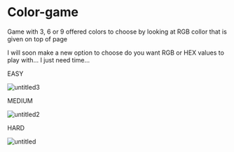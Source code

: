 # Color-game
Game with 3, 6 or 9 offered colors to choose by looking at RGB collor that is given on top of page 

I will soon make a new option to choose do you want RGB or HEX values to play with... I just need time...

EASY

![untitled3](https://user-images.githubusercontent.com/31318398/31197332-06728e10-a951-11e7-8ff4-0af55445f058.png)


MEDIUM

![untitled2](https://user-images.githubusercontent.com/31318398/31197334-06bf4598-a951-11e7-9d20-098c353160e6.png)

HARD

![untitled](https://user-images.githubusercontent.com/31318398/31197333-069afbf2-a951-11e7-8a08-861ce242b06d.png)


